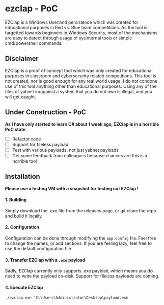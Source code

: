 # ezclap - PoC

EZClap is a Windows Userland persistence which was created for educational purposes in Red vs. Blue team competitions. As the tool is targetted towards beginners in Windows Security, most of the mechanisms are easy to detect through usage of sysinternal tools or simple cmd/powershell commands.

## Disclaimer
EZClap is a proof of concept tool which was only created for educational purposes in classroom and cybersecurity related competitions. This tool is not created, nor is good enough for any real world usage. I do not condone use of this tool anything other than educational purposes. Using any of the files of yabnet in/against a system that you do not own is illegal, and you will get caught.

## Under Construction - PoC 
**As I have only started to learn C# about 1 week ago, EZClap is in a horrible PoC state.** 

- [ ] Refactor code 
- [ ] Support for fileless payload 
- [ ] Test with various payloads, not just yabnet payloads 
- [ ] Get some feedback from colleagues because chances are this is a horrible tool 

## Installation 

**Please use a testing VM with a snapshot for testing out EZClap !** 

#### 1. Building 
Simply download the .exe file from the releases page, or git clone the repo and build it locally.

#### 2. Configuration  
Configuration can be done through modifying the `app.config` file. Feel free to change the names, or add sections. If you are feeling lazy, feel free to use the default configuration file.

#### 3. Transfer EZClap with a `.exe` payload 
Sadly, EZClap currently only supports .exe payload, which means you do need to write the payload on-disk. Support for fileless payloads are coming. 

#### 4. Execute EZClap 
`./ezclap.exe 'C:\Users\Administrator\Desktop\payload.exe` 




